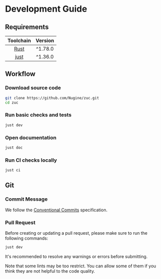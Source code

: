 # Development Guide

## Requirements

|               Toolchain               | Version |
| :-----------------------------------: | :-----: |
|      [Rust](https://rustup.rs/)       | ^1.78.0 |
| [just](https://github.com/casey/just) | ^1.36.0 |

## Workflow

### Download source code

```bash
git clone https://github.com/Nugine/zuc.git
cd zuc
```

### Run basic checks and tests

```bash
just dev
```

### Open documentation

```bash
just doc
```

### Run CI checks locally

```bash
just ci
```

## Git

### Commit Message

We follow the [Conventional Commits](https://www.conventionalcommits.org/en/v1.0.0/) specification.

### Pull Request

Before creating or updating a pull request, please make sure to run the following commands:

```bash
just dev
```

It's recommended to resolve any warnings or errors before submitting.

Note that some lints may be too restrict. You can allow some of them if you think they are not helpful to the code quality.
